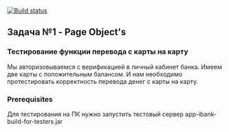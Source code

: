[![Build status](https://ci.appveyor.com/api/projects/status/l8agkhgbp5aiw384?svg=true)](https://ci.appveyor.com/project/Maik808/2-4-page-object-s)


## Задача №1 - Page Object's
### Тестирование функции перевода с карты на карту
Мы авторизовываемся с верификацией в личный кабинет банка. Имеем две карты с положительным балансом. И нам необходимо
протестировать корректность перевода денег с карты на карту.

### Prerequisites
Для тестирования на ПК нужно запустить тестовый сервер app-ibank-build-for-testers.jar
